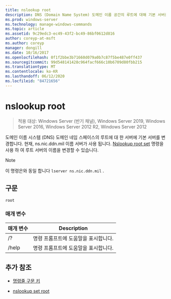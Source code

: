 ```yaml
---
title: nslookup root
description: DNS (Domain Name System) 도메인 이름 공간의 루트에 대해 기본 서버를 서버로 변경 하는 nslookup root 명령에 대 한 참조 항목입니다.
ms.prod: windows-server
ms.technology: manage-windows-commands
ms.topic: article
ms.assetid: 9c29edc3-ec49-43f2-bc49-86bf0612d816
author: coreyp-at-msft
ms.author: coreyp
manager: dongill
ms.date: 10/16/2017
ms.openlocfilehash: 0f1f2bbe3b71660d079a0b7c87f5be487e0ff437
ms.sourcegitcommit: 99d548141428c964facf666c10b6709d80fbb215
ms.translationtype: MT
ms.contentlocale: ko-KR
ms.lasthandoff: 06/12/2020
ms.locfileid: "84721656"
---
```

# <a name="nslookup-root"></a>nslookup root

> 적용 대상: Windows Server (반기 채널), Windows Server 2019, Windows Server 2016, Windows Server 2012 R2, Windows Server 2012

도메인 이름 시스템 (DNS) 도메인 네임 스페이스의 루트에 대 한 서버에 기본 서버를 변경합니다. 현재, ns.nic.ddn.mil 이름 서버가 사용 됩니다. [Nslookup root set](nslookup-set-root.md) 명령을 사용 하 여 루트 서버의 이름을 변경할 수 있습니다.

> [!NOTE]
> 이 명령은와 동일 합니다 `lserver ns.nic.ddn.mil` .

## <a name="syntax"></a>구문

```
root
```

### <a name="parameters"></a>매개 변수

| 매개 변수 | Description |
| --------- | ----------- |
| /? | 명령 프롬프트에 도움말을 표시합니다. |
| /help | 명령 프롬프트에 도움말을 표시합니다. |

## <a name="additional-references"></a>추가 참조

- [명령줄 구문 키](command-line-syntax-key.md)

- [nslookup set root](nslookup-set-root.md)
